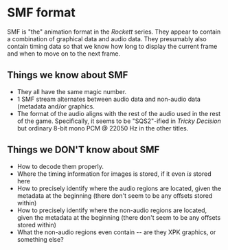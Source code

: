 # SMF format

SMF is "the" animation format in the _Rockett_ series. They appear to
contain a combination of graphical data and audio data. They presumably also
contain timing data so that we know how long to display the current frame
and when to move on to the next frame.


## Things we know about SMF

- They all have the same magic number.
- 1 SMF stream alternates between audio data and non-audio data (metadata
  and/or graphics.
- The format of the audio aligns with the rest of the audio used in the rest
  of the game. Specifically, it seems to be "SQS2"-ified in _Tricky
  Decision_ but ordinary 8-bit mono PCM @ 22050 Hz in the other titles.


## Things we DON'T know about SMF

- How to decode them properly.
- Where the timing information for images is stored, if it even _is_ stored
  here
- How to precisely identify where the audio regions are located, given the
  metadata at the beginning (there don't seem to be any offsets stored
  within)
- How to precisely identify where the non-audio regions are located, given
  the metadata at the beginning (there don't seem to be any offsets stored
  within)
- What the non-audio regions even contain -- are they XPK graphics, or
  something else?
